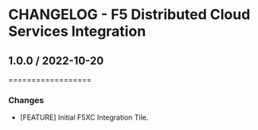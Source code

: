 # CHANGELOG - F5 Distributed Cloud Services Integration

## 1.0.0 / 2022-10-20
==================
### Changes

* [FEATURE] Initial F5XC Integration Tile.
